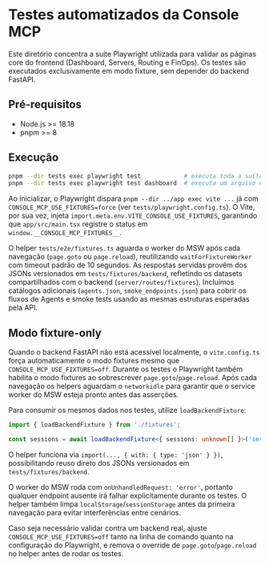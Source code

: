 # Testes automatizados da Console MCP

Este diretório concentra a suíte Playwright utilizada para validar as páginas core do frontend
(Dashboard, Servers, Routing e FinOps). Os testes são executados exclusivamente em modo fixture,
sem depender do backend FastAPI.

## Pré-requisitos

- Node.js >= 18.18
- pnpm >= 8

## Execução

```bash
pnpm --dir tests exec playwright test            # executa toda a suíte em modo headless
pnpm --dir tests exec playwright test dashboard  # executa um arquivo específico
```

Ao inicializar, o Playwright dispara `pnpm --dir ../app exec vite ...` já com
`CONSOLE_MCP_USE_FIXTURES=force` (ver `tests/playwright.config.ts`). O Vite, por sua vez,
injeta `import.meta.env.VITE_CONSOLE_USE_FIXTURES`, garantindo que `app/src/main.tsx`
registre o status em `window.__CONSOLE_MCP_FIXTURES__`.

O helper `tests/e2e/fixtures.ts` aguarda o worker do MSW após cada navegação (`page.goto` ou
`page.reload`), reutilizando `waitForFixtureWorker` com timeout padrão de 10 segundos.
As respostas servidas provêm dos JSONs versionados em `tests/fixtures/backend`, refletindo os
datasets compartilhados com o backend (`server/routes/fixtures`). Incluímos catálogos adicionais
(`agents.json`, `smoke_endpoints.json`) para cobrir os fluxos de Agents e smoke tests usando as
mesmas estruturas esperadas pela API.

## Modo fixture-only

Quando o backend FastAPI não está acessível localmente, o `vite.config.ts` força automaticamente o
modo fixtures mesmo que `CONSOLE_MCP_USE_FIXTURES=off`. Durante os testes o Playwright também
habilita o modo fixtures ao sobrescrever `page.goto`/`page.reload`. Após cada navegação os helpers
aguardam o `networkidle` para garantir que o service worker do MSW esteja pronto antes das
asserções.

Para consumir os mesmos dados nos testes, utilize `loadBackendFixture`:

```ts
import { loadBackendFixture } from './fixtures';

const sessions = await loadBackendFixture<{ sessions: unknown[] }>('sessions.json');
```

O helper funciona via `import(..., { with: { type: 'json' } })`, possibilitando reuso direto dos
JSONs versionados em `tests/fixtures/backend`.

O worker do MSW roda com `onUnhandledRequest: 'error'`, portanto qualquer endpoint ausente irá
falhar explicitamente durante os testes. O helper também limpa `localStorage`/`sessionStorage`
antes da primeira navegação para evitar interferências entre cenários.

Caso seja necessário validar contra um backend real, ajuste `CONSOLE_MCP_USE_FIXTURES=off` tanto
na linha de comando quanto na configuração do Playwright, e remova o override de `page.goto`/`page.reload`
no helper antes de rodar os testes.
